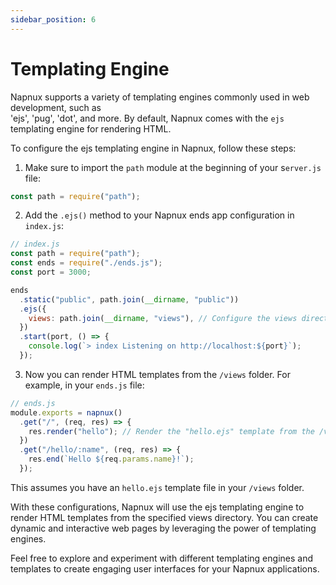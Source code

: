 ```yaml
---
sidebar_position: 6
---
```


# Templating Engine

Napnux supports a variety of templating engines commonly used in web development, such as  
 'ejs', 'pug', 'dot', and more. By default, Napnux comes with the `ejs` templating engine for rendering HTML.

To configure the ejs templating engine in Napnux, follow these steps:

1. Make sure to import the `path` module at the beginning of your s`erver.js` file:

```javascript
const path = require("path");
```

2. Add the `.ejs()` method to your Napnux ends app configuration in `index.js`:

```javascript
// index.js
const path = require("path");
const ends = require("./ends.js");
const port = 3000;

ends
  .static("public", path.join(__dirname, "public"))
  .ejs({
    views: path.join(__dirname, "views"), // Configure the views directory
  })
  .start(port, () => {
    console.log(`> index Listening on http://localhost:${port}`);
  });
```

3. Now you can render HTML templates from the `/views` folder. For example, in your `ends.js` file:

```javascript
// ends.js
module.exports = napnux()
  .get("/", (req, res) => {
    res.render("hello"); // Render the "hello.ejs" template from the /views folder
  })
  .get("/hello/:name", (req, res) => {
    res.end(`Hello ${req.params.name}!`);
  });
```

This assumes you have an `hello.ejs` template file in your `/views` folder.

With these configurations, Napnux will use the ejs templating engine to render HTML templates from the specified views directory. You can create dynamic and interactive web pages by leveraging the power of templating engines.

Feel free to explore and experiment with different templating engines and templates to create engaging user interfaces for your Napnux applications.
